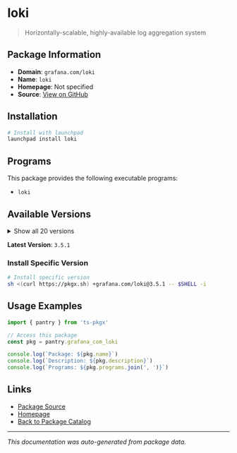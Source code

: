 # loki

> Horizontally-scalable, highly-available log aggregation system

## Package Information

- **Domain**: `grafana.com/loki`
- **Name**: `loki`
- **Homepage**: Not specified
- **Source**: [View on GitHub](https://github.com/pkgxdev/pantry/tree/main/projects/grafana.com/loki/package.yml)

## Installation

```bash
# Install with launchpad
launchpad install loki
```

## Programs

This package provides the following executable programs:

- `loki`

## Available Versions

<details>
<summary>Show all 20 versions</summary>

- `3.5.1`, `3.5.0`, `3.4.4`, `3.4.3`, `3.4.2`
- `3.4.1`, `3.4.0`, `3.3.4`, `3.3.3`, `3.3.2`
- `3.3.1`, `3.3.0`, `3.2.2`, `3.2.1`, `3.2.0`
- `2.9.15`, `2.9.14`, `2.9.13`, `2.9.12`, `2.9.11`

</details>

**Latest Version**: `3.5.1`

### Install Specific Version

```bash
# Install specific version
sh <(curl https://pkgx.sh) +grafana.com/loki@3.5.1 -- $SHELL -i
```

## Usage Examples

```typescript
import { pantry } from 'ts-pkgx'

// Access this package
const pkg = pantry.grafana_com_loki

console.log(`Package: ${pkg.name}`)
console.log(`Description: ${pkg.description}`)
console.log(`Programs: ${pkg.programs.join(', ')}`)
```

## Links

- [Package Source](https://github.com/pkgxdev/pantry/tree/main/projects/grafana.com/loki/package.yml)
- [Homepage](#)
- [Back to Package Catalog](../package-catalog.md)

---

*This documentation was auto-generated from package data.*
